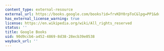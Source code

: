 ```yaml
---
content_type: external-resource
external_url: https://books.google.com/books?id=frvKDY0rpToC&lpg=PP1&dq=cadillac%20desert&pg=PA1#v=onepage&q&f=false
has_external_license_warning: true
license: https://en.wikipedia.org/wiki/All_rights_reserved
status: ''
title: Google Books
uid: 90d9ccb6-a452-4869-8d38-28ecb39e0538
wayback_url: ''
---
```

